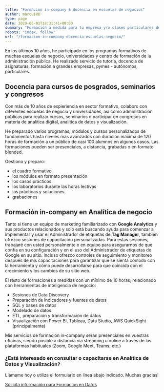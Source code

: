 ```yaml
---
title: "Formación in-company & docencia en escuelas de negocios"
author: marcusRB
type: page
date: 2020-06-01T18:31:41+00:00
summary: "Formación a medida para tu empresa y/o clases particulares de analítica digital, analítica de datos y visualización con Power BI, Tableau y Data Studio."
robots: "index, follow"
url: "/formacion-in-company-docencia-escuelas-negocio/"
---
```


En los últimos 10 años, he participado en los programas formativos de muchas escuelas de negocio, universidades y centro de formación de la administración pública. He realizado servicio de tutoría, docencia de asignaturas, formación a grandes empresas, pymes - autónomos, particulares.

## Docencia para cursos de posgrados, seminarios y congresos

Con más de 10 años de expieriencia en sector formativo, colaboro con diferentes escuelas de negocio y universidades, así como administración públicas para realizar cursos, seminarios o participar en congresos en materia de analítica digital, analítica de datos y visualización.

He preparado varios programas, módulos y cursos personalizados de fundamentos hasta niveles más avanzados con duración máxima de 120 horas de formación a un público de casi 100 alumnos en algunos casos. Las formaciones pueden ser presenciales, a distancia, grabadas o en formato blended.

Gestiono y preparo:
- el cuadro formativo
- los módulos en formato presentación
- los casos prácticos
- los laboratorios durante las horas lectivas
- las prácticas y soluciones
- grabaciones

## Formación in-company en Analítica de negocio

Tanto si tiene un equipo de marketing familiarizado con **Google Analytics** y sus productos relacionados y solo está buscando ayuda para comenzar a implementar y usar el Administrador de etiquetas de **Tag Manager**, también ofrezco sesiones de capacitación personalizadas. Para estas sesiones, trabajaré con usted personalmente o en equipo para asegurarnos de que confía en su configuración y en el uso del Administrador de etiquetas de Google en su sitio. Incluso ofrezco controles de seguimiento y monitoreo después de mis capacitaciones para garantizar que se sienta cómodo con la herramienta y cómo puede desarrollarse para que coincida con el crecimiento y los cambios de su sitio web.

El resto de formaciones a medidas con un mínimo de 10 horas, relacionado con herramientas de inteligencia de negocio:

- Sesiones de Data Discovery
- Preparación de indicadores y fuentes de datos
- SQL y bases de datos
- Modelado de datos
- ETL, preparación y transformación de datos
- Visualización con Power BI, Tableau, Data Studio, AWS QuickSight (principalmente) 

Mis servicios de formación in-company serán presenciales en vuestras oficinas, siendo posible a distancia via streaming u online a través de las plataformas habituales (Zoom, Google Meet, Teams, etc.)

### ¿Está interesado en consultar o capacitarse en Analítica de Datos y Visualización?

Llámame hoy o utiliza el formulario en línea abajo indicado. Muchas gracias!

[Solicita información para Formación en Datos](../#contact)
